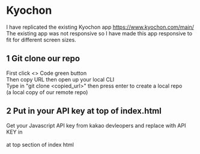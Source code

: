 # Kyochon 
I have replicated the existing Kyochon app https://www.kyochon.com/main/
The existing app was not responsive so I have made this app responsive to fit for different screen sizes.

## 1 Git clone our repo
First click <> Code green button<br>
Then copy URL then open up your local CLI<br>
Type in "git clone <copied_url>" then press enter to create a local repo<br>
(a local copy of our remote repo)

## 2 Put in your API key at top of index.html
Get your Javascript API key from kakao devleopers and replace with API KEY in <br><script type="text/javascript" src="//dapi.kakao.com/v2/maps/sdk.js?appkey=APIKEY"></script><br>at top section of index html
